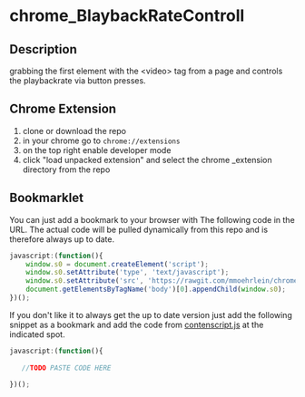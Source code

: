 # chrome_BlaybackRateControll
## Description
grabbing the first element with the &lt;video> tag from a page and controls the playbackrate via button presses.

## Chrome Extension
1. clone or download the repo
2. in your chrome go to `chrome://extensions`
3. on the top right enable developer mode
4. click "load unpacked extension" and select the chrome _extension directory from the repo


## Bookmarklet
You can just add a bookmark to your browser with The following code in the URL. The actual code will be pulled dynamically from this repo and is therefore always up to date.

```JavaScript
javascript:(function(){
    window.s0 = document.createElement('script');
    window.s0.setAttribute('type', 'text/javascript');
    window.s0.setAttribute('src', 'https://rawgit.com/mmoehrlein/chrome_BlaybackRateControll/master/chrome_extension/contentscript.js');
    document.getElementsByTagName('body')[0].appendChild(window.s0);
})();
```

If you don't like it to always get the up to date version just add the following snippet as a bookmark and add the code from [contenscript.js](https://github.com/mmoehrlein/chrome_BlaybackRateControll/blob/master/chrome_extension/contentscript.js) at the indicated spot.

```JavaScript
javascript:(function(){
    
   //TODO PASTE CODE HERE
    
})();
```
